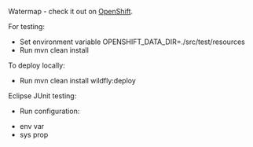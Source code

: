 Watermap - check it out on [OpenShift](http://watermap-ostennet.rhcloud.com/).

For testing:
* Set environment variable OPENSHIFT_DATA_DIR=./src/test/resources
* Run mvn clean install

To deploy locally:
* Run mvn clean install wildfly:deploy

Eclipse JUnit testing:
* Run configuration:
 - env var
 - sys prop

